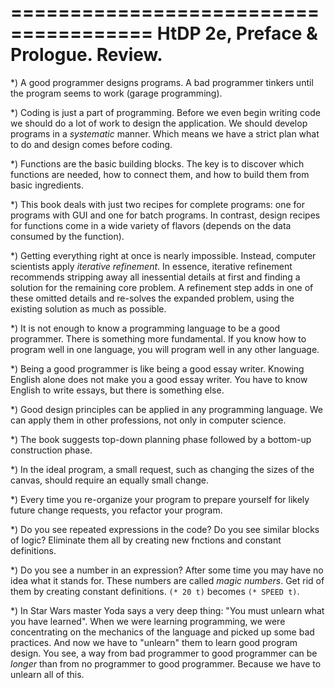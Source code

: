 ======================================
 HtDP 2e, Preface & Prologue. Review.
======================================

*) A good programmer designs programs. A bad programmer tinkers until the program
seems to work (garage programming).

*) Coding is just a part of programming. Before we even begin writing code
we should do a lot of work to design the application. We should develop programs
in a *systematic* manner. Which means we have a strict plan
what to do and design comes before coding.

*) Functions are the basic building blocks. The key is to discover which functions
are needed, how to connect them, and how to build them from basic ingredients.

*) This book deals with just two recipes for complete programs: one for programs
with GUI and one for batch programs. In contrast, design recipes for functions come
in a wide variety of flavors (depends on the data consumed by the function).

*) Getting everything right at once is nearly impossible. Instead, computer scientists
apply *iterative refinement*. In essence, iterative refinement recommends stripping away
all inessential details at first and finding a solution for the remaining core problem.
A refinement step adds in one of these omitted details and re-solves the expanded problem,
using the existing solution as much as possible.

*) It is not enough to know a programming language to be a good programmer.
There is something more fundamental. If you know how to program well in one language,
you will program well in any other language.

*) Being a good programmer is like being a good essay writer. Knowing English alone
does not make you a good essay writer. You have to know English to write essays,
but there is something else.

*) Good design principles can be applied in any programming language.
We can apply them in other professions, not only in computer science.

*) The book suggests top-down planning phase followed by a bottom-up construction phase.

*) In the ideal program, a small request, such as changing the sizes of the canvas,
should require an equally small change.

*) Every time you re-organize your program to prepare yourself for likely future
change requests, you refactor your program.

*) Do you see repeated expressions in the code? Do you see similar blocks of logic?
Eliminate them all by creating new fnctions and constant definitions.

*) Do you see a number in an expression? After some time you may have no idea what it stands for.
These numbers are called *magic numbers*. Get rid of them by creating constant definitions.
`(* 20 t)` becomes `(* SPEED t)`.

*) In Star Wars master Yoda says a very deep thing: "You must unlearn what you have learned".
When we were learning programming, we were concentrating on the mechanics of the language
and picked up some bad practices. And now we have to "unlearn" them to learn good program design.
You see, a way from bad programmer to good programmer can be *longer* than from no programmer
to good programmer. Because we have to unlearn all of this.


